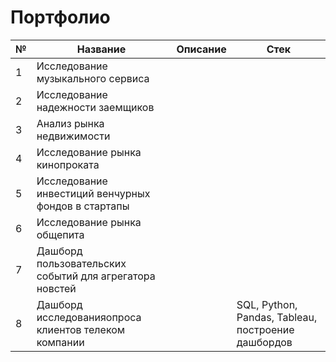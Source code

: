 # Портфолио



| № | Название | Описание  | Стек  | 
|---|---|---|---|
| 1 | Исследование музыкального сервиса  |   |   |   
| 2 | Исследование надежности заемщиков  |   |   |  
| 3 | Анализ рынка недвижимости  |   |   |   
| 4 | Исследование рынка кинопроката  |   |   |   
| 5 | Исследование инвестиций венчурных фондов в стартапы  |   |   |  
| 6 | Исследование рынка общепита |   |   |   
| 7 | Дашборд пользовательских событий для агрегатора новстей  |   |   |  
| 8 | Дашборд исследованияопроса клиентов телеком компании |   |  SQL, Python, Pandas, Tableau, построение дашбордов |   
